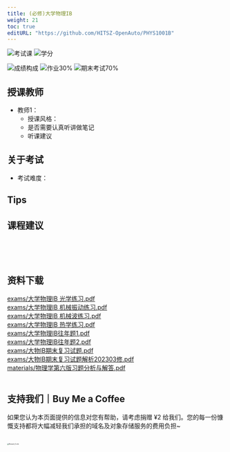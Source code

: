```yaml
---
title: (必修)大学物理IB
weight: 21
toc: true
editURL: "https://github.com/HITSZ-OpenAuto/PHYS1001B"
---
```


<!--
1. 通过 [Shields.io](https://shields.io/) 生成如下的徽章，标注课程的基本信息。
2. 请根据课程的具体内容增删仓库的子文件夹。子文件夹建议使用小写英文，并且添加 README.md。
3. 关于课程的描述可以不止以下几个方面，酌情增删。
4. hoa.moe 生成本课程对应页面后，请将页面链接复制到 GitHub 仓库的 About/Website 中。
5. 可以在 GitHub 页面的 About/Topics 中为课程添加话题名称。
-->

![考试课](https://img.shields.io/badge/%E8%80%83%E8%AF%95%E8%AF%BE-red)
![学分](https://img.shields.io/badge/%E5%AD%A6%E5%88%86-4-moccasin)

![成绩构成](https://img.shields.io/badge/%E6%88%90%E7%BB%A9%E6%9E%84%E6%88%90-gold)
![作业30%](https://img.shields.io/badge/%E4%BD%9C%E4%B8%9A-30%25-wheat)
![期末考试70%](https://img.shields.io/badge/%E6%9C%9F%E6%9C%AB%E8%80%83%E8%AF%95-70%25-wheat)

## 授课教师
- 教师1：
  - 授课风格：
  - 是否需要认真听讲做笔记
  - 听课建议

## 关于考试
- 考试难度：

## Tips

## 课程建议
<br>
<br>
<br>


## 资料下载

<a href="https://gh.hoa.moe/github.com/HITSZ-OpenAuto/PHYS1001B/raw/main/exams/%E5%A4%A7%E5%AD%A6%E7%89%A9%E7%90%86IB%20%E5%85%89%E5%AD%A6%E7%BB%83%E4%B9%A0.pdf">exams/大学物理IB 光学练习.pdf</a>
<br>
<a href="https://gh.hoa.moe/github.com/HITSZ-OpenAuto/PHYS1001B/raw/main/exams/%E5%A4%A7%E5%AD%A6%E7%89%A9%E7%90%86IB%20%E6%9C%BA%E6%A2%B0%E6%8C%AF%E5%8A%A8%E7%BB%83%E4%B9%A0.pdf">exams/大学物理IB 机械振动练习.pdf</a>
<br>
<a href="https://gh.hoa.moe/github.com/HITSZ-OpenAuto/PHYS1001B/raw/main/exams/%E5%A4%A7%E5%AD%A6%E7%89%A9%E7%90%86IB%20%E6%9C%BA%E6%A2%B0%E6%B3%A2%E7%BB%83%E4%B9%A0.pdf">exams/大学物理IB 机械波练习.pdf</a>
<br>
<a href="https://gh.hoa.moe/github.com/HITSZ-OpenAuto/PHYS1001B/raw/main/exams/%E5%A4%A7%E5%AD%A6%E7%89%A9%E7%90%86IB%20%E7%83%AD%E5%AD%A6%E7%BB%83%E4%B9%A0.pdf">exams/大学物理IB 热学练习.pdf</a>
<br>
<a href="https://gh.hoa.moe/github.com/HITSZ-OpenAuto/PHYS1001B/raw/main/exams/%E5%A4%A7%E5%AD%A6%E7%89%A9%E7%90%86IB%E5%BE%80%E5%B9%B4%E9%A2%981.pdf">exams/大学物理IB往年题1.pdf</a>
<br>
<a href="https://gh.hoa.moe/github.com/HITSZ-OpenAuto/PHYS1001B/raw/main/exams/%E5%A4%A7%E5%AD%A6%E7%89%A9%E7%90%86IB%E5%BE%80%E5%B9%B4%E9%A2%982.pdf">exams/大学物理IB往年题2.pdf</a>
<br>
<a href="https://gh.hoa.moe/github.com/HITSZ-OpenAuto/PHYS1001B/raw/main/exams/%E5%A4%A7%E7%89%A9IB%E6%9C%9F%E6%9C%AB%E5%A4%8D%E4%B9%A0%E8%AF%95%E9%A2%98.pdf">exams/大物IB期末复习试题.pdf</a>
<br>
<a href="https://gh.hoa.moe/github.com/HITSZ-OpenAuto/PHYS1001B/raw/main/exams/%E5%A4%A7%E7%89%A9IB%E6%9C%9F%E6%9C%AB%E5%A4%8D%E4%B9%A0%E8%AF%95%E9%A2%98%E8%A7%A3%E6%9E%90202303%E4%BF%AE.pdf">exams/大物IB期末复习试题解析202303修.pdf</a>
<br>
<a href="https://gh.hoa.moe/github.com/HITSZ-OpenAuto/PHYS1001B/raw/main/materials/%E7%89%A9%E7%90%86%E5%AD%A6%E7%AC%AC%E5%85%AD%E7%89%88%E4%B9%A0%E9%A2%98%E5%88%86%E6%9E%90%E4%B8%8E%E8%A7%A3%E7%AD%94.pdf">materials/物理学第六版习题分析与解答.pdf</a>
<br>
<br>


## 支持我们｜Buy Me a Coffee

如果您认为本页面提供的信息对您有帮助，请考虑捐赠 ¥2 给我们。您的每一份慷慨支持都将大幅减轻我们承担的域名及对象存储服务的费用负担~

<br>
<img src="https://mitcher-1316637614.cos.ap-nanjing.myqcloud.com/hoa/20231112170457.png?imageSlim" alt="Reward_Code" style="zoom:25%; display: block; margin: 0 auto;" />